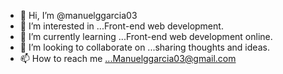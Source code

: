 - 👋 Hi, I’m @manuelggarcia03
- 👀 I’m interested in ...Front-end web development.
- 🌱 I’m currently learning ...Front-end web development online.
- 💞️ I’m looking to collaborate on ...sharing thoughts and ideas.
- 📫 How to reach me ...Manuelggarcia03@gmail.com

<!---
manuelggarcia03/manuelggarcia03 is a ✨ special ✨ repository because its `README.md` (this file) appears on your GitHub profile.
You can click the Preview link to take a look at your changes.
--->
